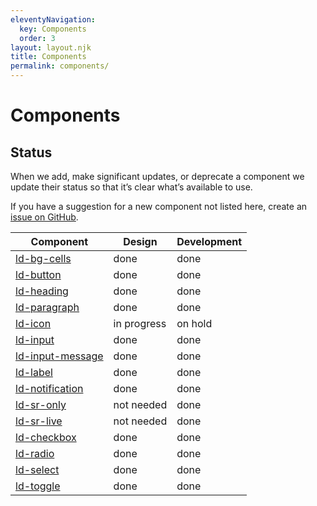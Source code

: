 ```yaml
---
eleventyNavigation:
  key: Components
  order: 3
layout: layout.njk
title: Components
permalink: components/
---
```


# Components

## Status

When we add, make significant updates, or deprecate a component we update their status so that it’s clear what’s available to use.

If you have a suggestion for a new component not listed here, create an [issue on GitHub](https://github.com/emdgroup-liquid/liquid/issues/new?template=feature_request.md).

| Component                                           | Design            | Development        |
|-----------------------------------------------------|-------------------|--------------------|
| [ld-bg-cells](components/ld-bg-cells)               | done              | done               |
| [ld-button](components/ld-button/)                  | done              | done               |
| [ld-heading](components/ld-heading/)                | done              | done               |
| [ld-paragraph](components/ld-paragraph/)            | done              | done               |
| [ld-icon](components/ld-icon/)                      | in progress       | on hold            |
| [ld-input](components/ld-input/)                    | done              | done               |
| [ld-input-message](components/ld-input-message/)    | done              | done               |
| [ld-label](components/ld-label/)                    | done              | done               |
| [ld-notification](components/ld-notification)       | done              | done               |
| [ld-sr-only](components/ld-sr-only/)                | not needed        | done               |
| [ld-sr-live](components/ld-sr-live/)                | not needed        | done               |
| [ld-checkbox](components/ld-checkbox)               | done              | done               |
| [ld-radio](components/ld-radio)                     | done              | done               |
| [ld-select](components/ld-select)                   | done              | done               |
| [ld-toggle](components/ld-toggle)                   | done              | done               |
